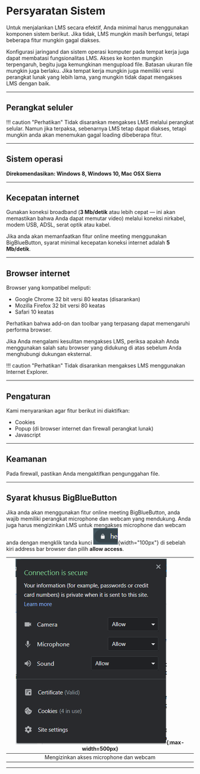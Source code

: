 # Persyaratan Sistem

Untuk menjalankan LMS secara efektif, Anda minimal harus menggunakan komponen sistem berikut. Jika tidak, LMS mungkin masih berfungsi, tetapi beberapa fitur mungkin gagal diakses.

Konfigurasi jaringand dan sistem operasi komputer pada tempat kerja juga dapat membatasi fungsionalitas LMS. Akses ke konten mungkin terpengaruh, begitu juga kemungkinan mengupload file. Batasan ukuran file mungkin juga berlaku. Jika tempat kerja mungkin juga memiliki versi perangkat lunak yang lebih lama, yang mungkin tidak dapat mengakses LMS dengan baik.

-------------------------

## Perangkat seluler

!!! caution "Perhatikan"
    Tidak disarankan mengakses LMS melalui perangkat selular. Namun jika terpaksa, sebenarnya LMS tetap dapat diakses, tetapi mungkin anda akan menemukan gagal loading dibeberapa fitur.

---------------------

## Sistem operasi

**Direkomendasikan: Windows 8, Windows 10, Mac OSX Sierra**

-----------------------

## Kecepatan internet

Gunakan koneksi broadband (**3 Mb/detik** atau lebih cepat — ini akan memastikan bahwa Anda dapat memutar video) melalui koneksi nirkabel, modem USB, ADSL, serat optik atau kabel.

Jika anda akan memanfaatkan fitur online meeting menggunakan BigBlueButton, syarat minimal kecepatan koneksi internet adalah **5 Mb/detik**.

-----------------------

## Browser internet

Browser yang kompatibel meliputi:

* Google Chrome 32 bit versi 80 keatas (disarankan)
* Mozilla Firefox 32 bit versi 80 keatas
* Safari 10 keatas

Perhatikan bahwa add-on dan toolbar yang terpasang dapat memengaruhi performa browser.

Jika Anda mengalami kesulitan mengakses LMS, periksa apakah Anda menggunakan salah satu browser yang didukung di atas sebelum Anda menghubungi dukungan eksternal.

!!! caution "Perhatikan"
    Tidak disarankan mengakses LMS menggunakan Internet Explorer.

------------------

## Pengaturan

Kami menyarankan agar fitur berikut ini diaktifkan:

* Cookies
* Popup (di browser internet dan firewall perangkat lunak)
* Javascript

--------------------

## Keamanan

Pada firewall, pastikan Anda mengaktifkan pengunggahan file.

-------------------------

## Syarat khusus BigBlueButton

Jika anda akan menggunakan fitur online meeting BigBlueButton, anda wajib memiliki perangkat microphone dan webcam yang mendukung. Anda juga harus mengizinkan LMS untuk mengakses microphone dan webcam anda dengan mengklik tanda kunci ![image](/img/bbb/key.png){width="100px"} di sebelah kiri address bar browser dan pilih **allow access**.

| ![image](/img/bbb/all_allow.png){:max-width=500px} |
| :---------: |
| Mengizinkan akses microphone dan webcam |

-----------------------------------
